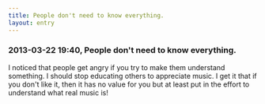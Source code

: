 ```yaml
---
title: People don't need to know everything.
layout: entry
---
```

### 2013-03-22 19:40, People don't need to know everything. 

I noticed that people get angry if you try to make them understand something. I should stop educating others to appreciate music. I get it that if you don't like it, then it has no value for you but at least put in the effort to  understand what real music is! 
